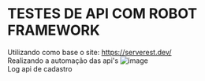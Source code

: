 # TESTES DE API COM ROBOT FRAMEWORK

Utilizando como base o site: https://serverest.dev/
<br/>
Realizando a automação das api's
![image](https://github.com/Marina-Gajego/testesAPI/assets/83456621/27e40b25-ae67-4094-9a44-f8d7274d812b)
<br/>
Log api de cadastro
